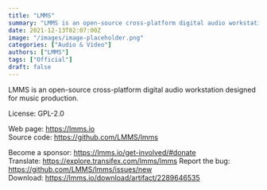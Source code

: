 ```yaml
---
title: "LMMS"
summary: "LMMS is an open-source cross-platform digital audio workstation designed for music production."
date: 2021-12-13T02:07:00Z
image: "/images/image-placeholder.png"
categories: ["Audio & Video"]
authors: ["LMMS"]
tags: ["Official"]
draft: false
---
```


LMMS is an open-source cross-platform digital audio workstation designed for music production.

License: GPL-2.0

Web page: <https://lmms.io>  
Source code: <https://github.com/LMMS/lmms>

Become a sponsor: <https://lmms.io/get-involved/#donate>  
Translate: <https://explore.transifex.com/lmms/lmms>
Report the bug: <https://github.com/LMMS/lmms/issues/new>  
Download: <https://lmms.io/download/artifact/2289646535>
